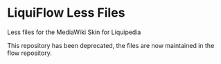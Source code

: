 LiquiFlow Less Files
====================

Less files for the MediaWiki Skin for Liquipedia

This repository has been deprecated, the files are now maintained in the flow repository.